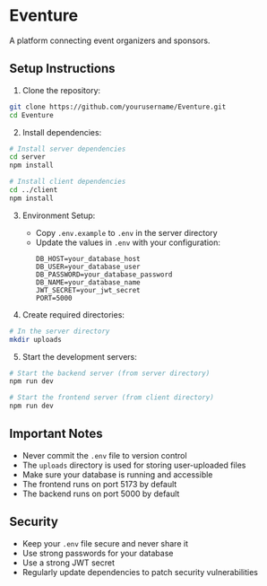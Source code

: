 # Eventure

A platform connecting event organizers and sponsors.

## Setup Instructions

1. Clone the repository:
```bash
git clone https://github.com/yourusername/Eventure.git
cd Eventure
```

2. Install dependencies:
```bash
# Install server dependencies
cd server
npm install

# Install client dependencies
cd ../client
npm install
```

3. Environment Setup:
   - Copy `.env.example` to `.env` in the server directory
   - Update the values in `.env` with your configuration:
     ```
     DB_HOST=your_database_host
     DB_USER=your_database_user
     DB_PASSWORD=your_database_password
     DB_NAME=your_database_name
     JWT_SECRET=your_jwt_secret
     PORT=5000
     ```

4. Create required directories:
```bash
# In the server directory
mkdir uploads
```

5. Start the development servers:
```bash
# Start the backend server (from server directory)
npm run dev

# Start the frontend server (from client directory)
npm run dev
```

## Important Notes

- Never commit the `.env` file to version control
- The `uploads` directory is used for storing user-uploaded files
- Make sure your database is running and accessible
- The frontend runs on port 5173 by default
- The backend runs on port 5000 by default

## Security

- Keep your `.env` file secure and never share it
- Use strong passwords for your database
- Use a strong JWT secret
- Regularly update dependencies to patch security vulnerabilities
